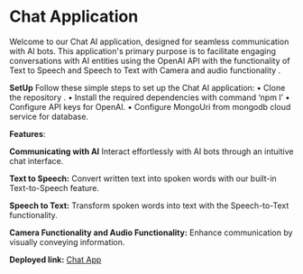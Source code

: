 # Chat Application

Welcome to our Chat AI application, designed for seamless communication with AI bots. This application's primary purpose is to facilitate engaging conversations with AI entities using the OpenAI API with the functionality of Text to Speech and Speech to Text with Camera and audio functionality .

**SetUp**
Follow these simple steps to set up the Chat AI application:
• Clone the repository .
• Install the required dependencies with command
‘npm I’
• Configure API keys for OpenAI.
• Configure MongoUri from mongodb cloud service for database.

**Features**:

**Communicating with AI**
Interact effortlessly with AI bots through an intuitive chat interface.

**Text to Speech:**
Convert written text into spoken words with our built-in Text-to-Speech feature.

**Speech to Text:**
Transform spoken words into text with the Speech-to-Text functionality.

**Camera Functionality and Audio Functionality:**
Enhance communication by visually conveying information.

**Deployed link:**
[Chat App](https://tranquil-elf-a0744b.netlify.app/)
